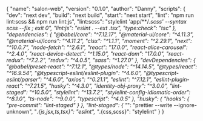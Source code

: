 {
  "name": "salon-web",
  "version": "0.1.0",
  "author": "Danny",
  "scripts": {
    "dev": "next dev",
    "build": "next build",
    "start": "next start",
    "lint": "npm run lint:scss && npm run lint:js",
    "lint:scss": "stylelint 'app/**/*.scss' --syntax scss --fix ; exit 0",
    "lint:js": "eslint . --ext .tsx",
    "type:check": "tsc"
  },
  "dependencies": {
    "@babel/core": "^7.12.17",
    "@material-ui/core": "^4.11.3",
    "@material-ui/icons": "^4.11.2",
    "clsx": "^1.1.1",
    "moment": "^2.29.1",
    "next": "^10.0.7",
    "node-fetch": "^2.6.1",
    "react": "17.0.0",
    "react-alice-carousel": "^2.4.0",
    "react-device-detect": "^1.15.0",
    "react-dom": "17.0.0",
    "react-redux": "^7.2.2",
    "redux": "^4.0.5",
    "sass": "^1.27.0"
  },
  "devDependencies": {
    "@babel/preset-react": "^7.12.1",
    "@types/node": "^14.14.5",
    "@types/react": "^16.9.54",
    "@typescript-eslint/eslint-plugin": "^4.6.0",
    "@typescript-eslint/parser": "^4.6.0",
    "axios": "^0.21.1",
    "eslint": "^7.12.1",
    "eslint-plugin-react": "^7.21.5",
    "husky": "^4.3.0",
    "identity-obj-proxy": "^3.0.0",
    "lint-staged": "^10.5.0",
    "stylelint": "^13.7.2",
    "stylelint-config-idiomatic-order": "^8.1.0",
    "ts-node": "^9.0.0",
    "typescript": "^4.0.5"
  },
  "husky": {
    "hooks": {
      "pre-commit": "lint-staged"
    }
  },
  "lint-staged": {
    "*": "prettier --write --ignore-unknown",
    "*.{js,jsx,ts,tsx}": "eslint",
    "*.{css,scss}": "stylelint"
  }
}

